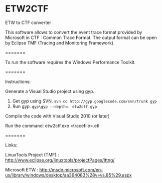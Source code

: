 ETW2CTF
=======

ETW to CTF converter

This software allows to convert the event trace format provided by Microsoft in CTF : Common Trace Format.
The output format can be open by Eclipse TMF (Tracing and Monitoring Framework).

=======

To run the software requires the Windows Performance Toolkit.

=======

Instructions:

Generate a Visual Studio project using gyp.
1. Get gyp using SVN. `svn co http://gyp.googlecode.com/svn/trunk gyp`
2. Run gyp. `gyp\gyp --depth=. etw2ctf.gyp`

Compile the code with Visual Studio 2010 (or later)

Run the command: etw2ctf.exe ​&lt;tracefile>.etl


=======

Links:

LinuxTools Project (TMF) : http://www.eclipse.org/linuxtools/projectPages/lttng/

Microsoft ETW : http://msdn.microsoft.com/en-us/library/windows/desktop/aa364083%28v=vs.85%29.aspx
